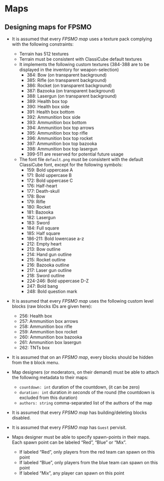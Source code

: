 # Maps

## Designing maps for FPSMO

+ It is assumed that every *FPSMO map* uses a texture pack complying with the following constraints:
    + Terrain has 512 textures
    + Terrain must be consistent with ClassiCube default textures
    + It implements the following custom textures (384-388 are to be displayed in the inventory for weapon-selection)
        - 384: Bow (on transparent background)
        - 385: Rifle (on transparent background)
        - 386: Rocket (on transparent background)
        - 387: Bazooka (on transparent background)
        - 388: Lasergun (on transparent background)
        - 389: Health box top
        - 390: Health box side
        - 391: Health box bottom
        - 392: Ammunition box side
        - 393: Ammunition box bottom
        - 394: Ammunition box top arrows
        - 395: Ammunition box top rifle
        - 396: Ammunition box top rocket
        - 397: Ammunition box top bazooka
        - 398: Ammunition box top lasergun
        - 399-511 are reserved for potential future usage
    + The font file `default.png` must be consistent with the default ClassiCube font, except for the following symbols:
        - 159: Bold uppercase A
        - 171: Bold uppercase B
        - 172: Bold uppercase C
        - 176: Half-heart
        - 177: Death-skull
        - 178: Bow
        - 179: Rifle
        - 180: Rocket
        - 181: Bazooka
        - 182: Lasergun
        - 183: Sword
        - 184: Full square
        - 185: Half square
        - 186-211: Bold lowercase a-z
        - 212: Empty heart
        - 213: Bow outline
        - 214: Hand gun outline
        - 215: Rocket outline
        - 216: Bazooka outline
        - 217: Laser gun outline
        - 218: Sword outline
        - 224-246: Bold uppercase D-Z
        - 247: Bold bang
        - 248: Bold question mark

+ It is assumed that every *FPSMO map* uses the following custom level blocks (raw blocks IDs are given here):
    + 256: Health box
    + 257: Ammunition box arrows
    + 258: Ammunition box rifle
    + 259: Ammunition box rocket
    + 260: Ammunition box bazooka
    + 261: Ammunition box lasergun
    + 262: TNTs box

+ It is assumed that on an *FPSMO map*, every blocks should be hidden from the `B` block menu.

+ Map designers (or moderators, on their demand) must be able to attach the following metadata to their maps:
    + `countdown: int` duration of the countdown, (it can be zero)
    + `duration: int` duration *in seconds* of the round (the countdown is excluded from this duration)
    + `authors: string` comma-separated list of the authors of the map

+ It is assumed that every *FPSMO map* has building/deleting blocks disabled.

+ It is assumed that every *FPSMO map* has `Guest` pervisit.

+ Maps designer must be able to specify spawn-points in their maps. Each spawn point can be labeled “Red”, “Blue” or “Mix”.
    + If labeled “Red”, only players from the red team can spawn on this point
    + If labeled “Blue”, only players from the blue team can spawn on this point
    + If labeled “Mix”, any player can spawn on this point
